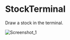# StockTerminal

Draw a stock in the terminal.

![Screenshot_1](https://user-images.githubusercontent.com/52569856/194720105-e85dab0a-dfc5-467e-afcc-3cb4023ce006.png)

